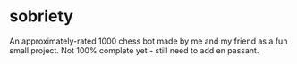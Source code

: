 # sobriety
An approximately-rated 1000 chess bot made by me and my friend as a fun small project. Not 100% complete yet - still need to add en passant.
